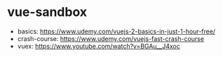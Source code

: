 # vue-sandbox

* basics: https://www.udemy.com/vuejs-2-basics-in-just-1-hour-free/
* crash-course: https://www.udemy.com/vuejs-fast-crash-course
* vuex: https://www.youtube.com/watch?v=BGAu__J4xoc
